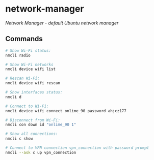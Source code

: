 # network-manager

*Network Manager - default Ubuntu network manager*

## Commands

```bash
# Show Wi-Fi status:
nmcli radio

# Show Wi-Fi networks
nmcli device wifi list

# Rescan Wi-Fi:
nmcli device wifi rescan

# Show interfaces status:
nmcli d

# Connect to Wi-Fi:
nmcli device wifi connect onlime_90 password ahjcz177

# Disconnect from Wi-Fi:
nmcli con down id "onlime_90 1"

# Show all connections:
nmcli c show

# Connect to VPN connection vpn_connection with password prompt
nmcli --ask c up vpn_connection
```
